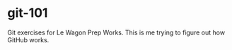 # git-101
Git exercises for Le Wagon Prep Works.
This is me trying to figure out how GitHub works. 
